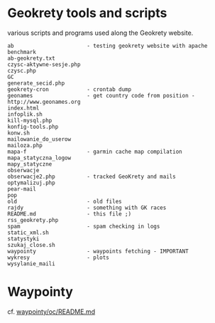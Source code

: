 # Geokrety tools and scripts

various scripts and programs used along the Geokrety website. 

```
ab                       - testing geokrety website with apache benchmark
ab-geokrety.txt
czysc-aktywne-sesje.php
czysc.php
GC
generate_secid.php
geokrety-cron            - crontab dump
geonames                 - get country code from position - http://www.geonames.org
index.html
infoplik.sh
kill-mysql.php
konfig-tools.php
konw.sh
mailowanie_do_userow
mailoza.php
mapa-f                   - garmin cache map compilation
mapa_statyczna_logow
mapy_statyczne
obserwacje
obserwacje2.php          - tracked GeoKrety and mails
optymalizuj.php
pear-mail
pop
old                      - old files
rajdy                    - something with GK races
README.md                - this file ;)
rss_geokrety.php
spam                     - spam checking in logs
static_xml.sh
statystyki
szukaj_close.sh
waypointy                - waypoints fetching - IMPORTANT
wykresy                  - plots
wysylanie_maili
```

# Waypointy

cf. [waypointy/oc/README.md](waypointy/oc/README.md)
